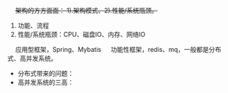 


&emsp; ~~架构的方方面面： 1).架构模式、2).性能/系统瓶颈。~~   

1. 功能、流程
2. 性能/系统瓶颈：CPU、磁盘IO、内存、网络IO


&emsp; 应用型框架，Spring、Mybatis
&emsp; 功能性框架，redis、mq，一般都是分布式、高并发系统。  

* 分布式带来的问题：  
* 高并发系统的三高：  

<!-- 

 顶级架构师究竟有多牛？这个方法论带你跨越鸿沟！ 
 https://mp.weixin.qq.com/s/xzQe2Efy9I7nzNJftBWvLQ

数据中台
https://mp.weixin.qq.com/s/MrpIVY-u4jL7WDc8UvWaIQ


访问安全，鉴权
微服务如何实现「访问安全」？
在微服务架构下，有以下三种方案可以选择：
1).网关鉴权模式（API Gateway）
2).服务自主鉴权模式
3).API Token模式（OAuth2.0）
https://mp.weixin.qq.com/s?__biz=MzI2MTExOTA3Nw==&mid=2650502408&idx=1&sn=9184e8875e677c1651f14330bb8ec57b&chksm=f2509802c52711147f75de1e4300cb5f5c2bf9f6391a08db6c111b50360fa9ed216e12d768ab&mpshare=1&scene=1&srcid=&sharer_sharetime=1566698948555&sharer_shareid=b256218ead787d58e0b58614a973d00d&key=a98b434d6faae616e90e97e51e408067b6a1eb2364b9e5e688e929903ae005c46b0b0fe4ea2406105a3af407304376eeeb8c57136ec96ba4afb4f9f00ea12385b765f4c9b4f38512b8cb68506685c0df&ascene=1&uin=MTE1MTYxNzY2MQ%3D%3D&devicetype=Windows+10&version=62060844&lang=zh_CN&pass_ticket=UdkKHp3zAdf78LuWubTqEqGIMoAcdSBRnjNG1p8%2FPFavkcsnnf0KgfvCZT5R%2B314

鉴权作用：
https://baike.baidu.com/item/%E9%89%B4%E6%9D%83/10857773?fr=aladdin&ms=1&rid=8512730653002098236
https://www.cnblogs.com/huangjianping/p/7911750.html
https://www.jianshu.com/p/4a00c0c3bf1d
https://blog.csdn.net/wang839305939/article/details/78713124/

-->



<!-- 

《大型网站系统与Java中间件实践》
《深入分析Java web技术内幕》
《大型网站技术架构：核心原理与案例分析》
《分布式系统原理介绍.pdf》
《微服务架构设计模式》书籍下载


架构整体设计：
高可用架构设计之硬件篇

DNS篇
通过DNS轮询实现机房间的负载均衡

全方位认识DNS（实践篇） 
https://mp.weixin.qq.com/s/vQt9Bq5prxvySBSW-y6XJw

CDN篇
如何给女朋友解释什么是CDN？
https://mp.weixin.qq.com/s?__biz=MjM5NzA1MTcyMA==&mid=2651169969&idx=2&sn=55094857c22f19c478f9ad623f1defd0&chksm=bd2ee8968a596180e4fb2e31b2ea3eb90a72fc81d333efab06fa866c4fc8997c649d21960f25&mpshare=1&scene=1&srcid=&sharer_sharetime=1566720760994&sharer_shareid=b256218ead787d58e0b58614a973d00d&key=58e504541863490ebf8808ebda20e08fe5999bffcd0571a7d2c2d680855595b5872503855216bbed77b198987c2ee0791b677c50d62f826a97aab28621093ee06f3ee5ae3d78f3245e3b83143941a9b8&ascene=1&uin=MTE1MTYxNzY2MQ%3D%3D&devicetype=Windows+10&version=62060844&lang=zh_CN&pass_ticket=UdkKHp3zAdf78LuWubTqEqGIMoAcdSBRnjNG1p8%2FPFavkcsnnf0KgfvCZT5R%2B314

API网关：
API网关在微服务架构中的应用
https://mp.weixin.qq.com/s/iEpXeSjb_N4ImOJEuhCGDQ


LB负载

接入层篇
服务治理：熔断、降级、限流

一、服务器降级：
服务降级，当服务器压力剧增的情况下，根据当前业务情况及流量对一些服务和页面有策略的降级，以此释放服务器资源以保证核心任务的正常运行。也就是说，当服务器负载达到饱和时，将一些无关轻重、可有可无的服务停掉，以此来达到主功能的完整执行。

二、服务器熔断：
在互联网系统中，当下游服务因访问压力过大而响应变慢或失败，上游服务为了保护系统整体的可用性，可以暂时切断对下游服务的调用。
这种牺牲局部，保全整体的措施就叫做熔断。
降级与熔断使用场景不同。二者不可混淆。熔断是由于下游服务发生异常，而将下游服务停掉的做法；降级则是为了更好的完成主服务的执行而将一些服务停掉。

三、服务雪崩
1、服务血崩：当系统中的某个基础服务不可用时，导致整个系统不可用的情况。这种现象被称为服务雪崩效应. 为了应对服务雪崩, 一种常见的做法是手动服务降级. 而Hystrix的出现,给我们提供了另一种选择.

服务隔离：

服务隔离，指将系统按照一定的原则划分为若干个服务模块，各个模块之间相对独立，无强依赖。当有故障发生时，能将问题和影响隔离在某个模块内部，而不扩散风险，不波及其它模块，不影响整体的系统服务。
服务隔离的设计模式能降低依赖服务对整个系统的影响，保护有限的资源不被耗尽，提高了整个系统的可用性。
服务隔离应该怎么做？
那在实际项目中，一般通过什么方法去做服务隔离呢？主要有以下两种：
按服务/功能做隔离
按用户分类隔离

服务隔离的注意事项
在做服务隔离的时候，还是有一些原则和事项需要注意的：
不可越界：能在隔离模块内完成的逻辑，就尽量不要跨模块调用，减少依赖。
不可共享：数据和资源能独享的就尽量不要共享，不然很容易造成隔离失效。
考虑效率：设计隔离模块的时候，要根据业务情况而定，充分的考虑到未来的拓补结构，减少调用效率的损失。
考虑颗粒度：隔离模块设计的大小问题，过大和过小都不合适，需充分考虑。
服务的全面监控：既然服务或用户进行隔离了，那么系统的复杂度肯定是比之前要高了，那么针对多服务的全链路监控是必不可少的。

服务限流：

服务限流的注意事项
我们在做服务限流的时候，还是有一些原则和事项需要注意的：

实时监控：系统必须要做好全链路的实时监控，才能保证限流的及时检测和处理。
手动开关：除系统自动限流以外，还需要有能手动控制的开关，以保证随时都可以人工介入。
限流的性能：限流的功能理论上是会在一定程度影响到业务正常性能的，因此需要做到限流的性能优化和控制。



服务熔断：



业务逻辑层篇
查看《工程设计》章节

数据存储层篇
一般来说某个系统内部如果出现跨多个库的这么一个操作，是不合规的。现在微服务，一个大的系统分成几百个服务，几十个服务。一般来说，要求每个服务只能操作自己对应的一个数据库。如果要操作别的服务对应的库，不允许直连别的服务的库，违反微服务架构的规范。

 

分布式缓存篇
查看《分布式缓存》章节

性能评估&扩容篇

软件质量保证篇

监控篇
https://mp.weixin.qq.com/s/Gs-AlLJpDGXXjRpZgzfolg

安全篇

基于堆栈分析篇

高性能数据提交与存储篇





-->
